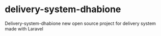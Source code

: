 # delivery-system-dhabione
Delivery-system-dhabione new open source project  for delivery system made with Laravel 
